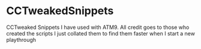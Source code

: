 # CCTweakedSnippets
CCTweaked Snippets I have used with ATM9. All credit goes to those who created the scripts I just collated them to find them faster when I start a new playthrough
